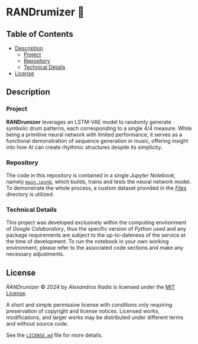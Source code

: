 # RANDrumizer 🥁


## Table of Contents

- [Description](#description)
    - [Project](#project)
    - [Repository](#repository)
    - [Technical Details](#technical-details)
- [License](#license)


## Description

### Project
**RANDrumizer** leverages an LSTM-VAE model to randomly generate symbolic drum patterns, each corresponding to a single 4/4 measure. While being a primitive neural network with limited performance, it serves as a functional demonstration of sequence generation in music, offering insight into how AI can create rhythmic structures despite its simplicity.

### Repository
The code in this repository is contained in a single *Jupyter Notebook*, namely [`main.ipynb`](main.ipynb), which builds, trains and tests the neural network model. To demonstrate the whole process, a custom dataset provided in the [*Files*](Files) directory is utilized.

### Technical Details
This project was developed exclusively within the computing environment of *Google Colaboratory*, thus the specific version of *Python* used and any package requirements are subject to the up-to-dateness of the service at the time of development. To run the notebook in your own working environment, please refer to the associated code sections and make any necessary adjustments.


## License

*RANDrumizer* © *2024* by *Alexandros Iliadis* is licensed under the [MIT License](https://choosealicense.com/licenses/mit/).

A short and simple permissive license with conditions only requiring preservation of copyright and license notices. Licensed works, modifications, and larger works may be distributed under different terms and without source code.

See the [`LICENSE.md`](LICENSE.md) file for more details.
